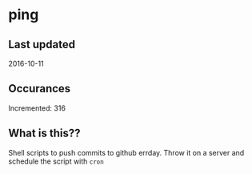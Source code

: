 # ping

## Last updated
2016-10-11

## Occurances
Incremented: 316

## What is this?? 
Shell scripts to push commits to github errday. Throw it on a server and schedule the script with `cron`
